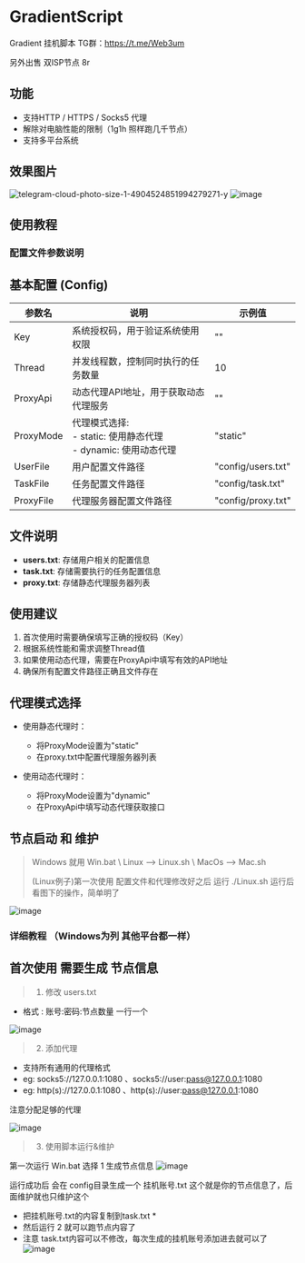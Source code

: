 # GradientScript
Gradient 挂机脚本
TG群：https://t.me/Web3um

另外出售 双ISP节点 8r

## 功能
- 支持HTTP / HTTPS / Socks5 代理
- 解除对电脑性能的限制（1g1h 照样跑几千节点）
- 支持多平台系统

## 效果图片
![telegram-cloud-photo-size-1-4904524851994279271-y](https://github.com/user-attachments/assets/05a60a43-1436-4cab-9a0b-059fc659ea5a)
![image](https://github.com/user-attachments/assets/f184bd0b-f31e-4b92-9cfd-fb33d65c4829)



## 使用教程
### 配置文件参数说明

## 基本配置 (Config)

| 参数名 | 说明 | 示例值 |
|--------|------|--------|
| Key | 系统授权码，用于验证系统使用权限 | "" |
| Thread | 并发线程数，控制同时执行的任务数量 | 10 |
| ProxyApi | 动态代理API地址，用于获取动态代理服务 | "" |
| ProxyMode | 代理模式选择:<br>- static: 使用静态代理<br>- dynamic: 使用动态代理 | "static" |
| UserFile | 用户配置文件路径 | "config/users.txt" |
| TaskFile | 任务配置文件路径 | "config/task.txt" |
| ProxyFile | 代理服务器配置文件路径 | "config/proxy.txt" |

## 文件说明

- **users.txt**: 存储用户相关的配置信息
- **task.txt**: 存储需要执行的任务配置信息
- **proxy.txt**: 存储静态代理服务器列表

## 使用建议

1. 首次使用时需要确保填写正确的授权码（Key）
2. 根据系统性能和需求调整Thread值
3. 如果使用动态代理，需要在ProxyApi中填写有效的API地址
4. 确保所有配置文件路径正确且文件存在

## 代理模式选择

- 使用静态代理时：
  - 将ProxyMode设置为"static"
  - 在proxy.txt中配置代理服务器列表

- 使用动态代理时：
  - 将ProxyMode设置为"dynamic"
  - 在ProxyApi中填写动态代理获取接口


## 节点启动 和 维护
> Windows 就用 Win.bat \ Linux --> Linux.sh \ MacOs --> Mac.sh
>
> 
> (Linux例子)第一次使用 配置文件和代理修改好之后 运行 ./Linux.sh 运行后看图下的操作，简单明了

![image](https://github.com/user-attachments/assets/1c5ede6d-876f-48f5-9f4a-a0bc6a891520)

### 详细教程 （Windows为列 其他平台都一样）
## 首次使用 需要生成 节点信息
> 1. 修改 users.txt

- 格式 : 账号:密码:节点数量 一行一个

![image](https://github.com/user-attachments/assets/0913d791-b50e-49da-9dbb-824c5d9da4e2)

> 2. 添加代理

- 支持所有通用的代理格式
- eg: socks5://127.0.0.1:1080 、socks5://user:pass@127.0.0.1:1080
- eg: http(s)://127.0.0.1:1080 、http(s)://user:pass@127.0.0.1:1080

注意分配足够的代理

![image](https://github.com/user-attachments/assets/b0b7702b-a473-414c-bb2f-5e1e4d99325f)

> 3. 使用脚本运行&维护

第一次运行 Win.bat 选择 1 生成节点信息
![image](https://github.com/user-attachments/assets/39f1bf88-16c2-4085-b715-c52b21b561d1)

运行成功后 会在 config目录生成一个 挂机账号.txt 这个就是你的节点信息了，后面维护就也只维护这个

* 把挂机账号.txt的内容复制到task.txt *
* 然后运行 2 就可以跑节点内容了
* 注意 task.txt内容可以不修改，每次生成的挂机账号添加进去就可以了
![image](https://github.com/user-attachments/assets/1f3b8b45-4759-4e97-b4b5-2396c64f361c)



  



